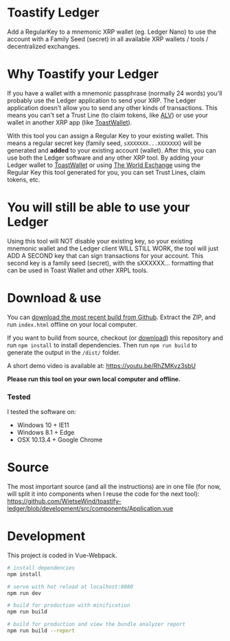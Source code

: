 # Toastify Ledger

Add a RegularKey to a mnemonic XRP wallet (eg. Ledger Nano) to use the account with a Family Seed (secret) in all available XRP wallets / tools / decentralized exchanges.

# Why Toastify your Ledger

If you have a wallet with a mnemonic passphrase (normally 24 words) you'll probably use the Ledger application to send your XRP. The Ledger application doesn't allow you to send any other kinds of transactions. This means you can't set a Trust Line (to claim tokens, like [ALV](https://allvor.org/)) or use your wallet in another XRP app (like [ToastWallet](https://toastwallet.com/)).

With this tool you can assign a Regular Key to your existing wallet. This means a regular secret key (family seed, `sXXXXXXX...XXXXXXX`) will be generated and **added** to your existing account (wallet). After this, you can use both the Ledger software and any other XRP tool. By adding your Ledger wallet to [ToastWallet](https://toastwallet.com/) or using [The World Exchange](https://www.theworldexchange.net/)  using the Regular Key this tool generated for you, you can set Trust Lines, claim tokens, etc.

# You will still be able to use your Ledger

Using this tool will NOT disable your existing key, so your existing mnemonic wallet and the Ledger client WILL STILL WORK, the tool will just ADD A SECOND key that can sign transactions for your account. This second key is a family seed (secret), with the sXXXXXX... formatting that can be used in Toast Wallet and other XRPL tools.

# Download & use

You can [download the most recent build from Github](https://github.com/WietseWind/toastify-ledger/releases). 
Extract the ZIP, and run `index.html` offline on your local computer.

If you want to build from source, checkout (or [download](https://github.com/WietseWind/toastify-ledger/archive/development.zip)) this repository and run `npm install` to install dependencies. Then run `npm run build` to generate the output in the `/dist/` folder.

A short demo video is available at: https://youtu.be/RhZMKvz3sbU

**Please run this tool on your own local computer and offline.**

### Tested

I tested the software on:

 - Windows 10 + IE11
 - Windows 8.1 + Edge
 - OSX 10.13.4 + Google Chrome
 
# Source

The most important source (and all the instructions) are in one file (for now, will split it into components when I reuse the code for the next tool): https://github.com/WietseWind/toastify-ledger/blob/development/src/components/Application.vue

# Development

This project is coded in Vue-Webpack.

``` bash
# install dependencies
npm install

# serve with hot reload at localhost:8080
npm run dev

# build for production with minification
npm run build

# build for production and view the bundle analyzer report
npm run build --report
```

